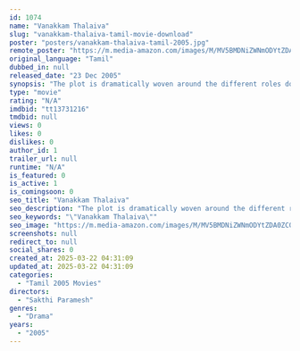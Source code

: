 ```yaml
---
id: 1074
name: "Vanakkam Thalaiva"
slug: "vanakkam-thalaiva-tamil-movie-download"
poster: "posters/vanakkam-thalaiva-tamil-2005.jpg"
remote_poster: "https://m.media-amazon.com/images/M/MV5BMDNiZWNmODYtZDA0ZC00NzIwLWJmYTYtZjEzNDM0NjJlMjljXkEyXkFqcGdeQXVyMTEzNzg0Mjkx._V1_SX300.jpg"
original_language: "Tamil"
dubbed_in: null
released_date: "23 Dec 2005"
synopsis: "The plot is dramatically woven around the different roles donned by Satyaraj and the reason behind him taking up such roles. The movies begins with Manickam (Sathyaraj) kidnapping Divya (Susan), who is the girl friend of Mano (Abb..."
type: "movie"
rating: "N/A"
imdbid: "tt13731216"
tmdbid: null
views: 0
likes: 0
dislikes: 0
author_id: 1
trailer_url: null
runtime: "N/A"
is_featured: 0
is_active: 1
is_comingsoon: 0
seo_title: "Vanakkam Thalaiva"
seo_description: "The plot is dramatically woven around the different roles donned by Satyaraj and the reason behind him taking up such roles. The movies begins with Manickam (Sathyaraj) kidnapping Divya (Susan), who is the girl friend of Mano (Abb..."
seo_keywords: "\"Vanakkam Thalaiva\""
seo_image: "https://m.media-amazon.com/images/M/MV5BMDNiZWNmODYtZDA0ZC00NzIwLWJmYTYtZjEzNDM0NjJlMjljXkEyXkFqcGdeQXVyMTEzNzg0Mjkx._V1_SX300.jpg"
screenshots: null
redirect_to: null
social_shares: 0
created_at: 2025-03-22 04:31:09
updated_at: 2025-03-22 04:31:09
categories:
  - "Tamil 2005 Movies"
directors:
  - "Sakthi Paramesh"
genres:
  - "Drama"
years:
  - "2005"
---
```

